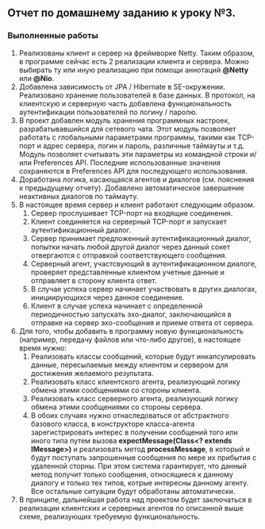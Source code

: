 ## Отчет по домашнему заданию к уроку №3.

### Выполненные работы
1. Реализованы клиент и сервер на фреймворке Netty. Таким образом, в программе сейчас есть 2 
реализации клиента и сервера. Можно выбирать ту или иную реализацию при помощи аннотаций 
**@Netty** или **@Nio**.
2. Добавлена зависимость от JPA / Hibernate в SE-окружении. Реализовано хранение пользователей
в базе данных. В протокол, на клиентскую и серверную часть добавлена функциональность 
аутентификации пользователей по логину / паролю.
3. В проект добавлен модуль хранения программных настроек, разрабатывавшийся для сетевого чата.
Этот модуль позволяет работать с глобальными параметрами программы, такими как TCP-порт и адрес
сервера, логин и пароль, различные таймауты и т.д. Модуль позволяет считывать эти параметры из командной
строки и/или Preferences API. Последние использованные значения сохраняются в Preferences API
для последующего использования.
4. Доработана логика, касающаяся агентов и диалогов (см. пояснения к предыдущему отчету). 
Добавлено автоматическое завершение неактивных диалогов по таймауту.
5. В настоящее время сервер и клиент работают следующим образом. 
    1. Сервер прослушивает TCP-порт на входящие соединения.
    2. Клиент соединяется на серверный TCP-порт и запускает аутентификационный диалог.
    3. Сервер принимает предложенный аутентификационный диалог, попытки начать любой другой
    диалог через данный сокет отвергаются с отправкой соответствующего сообщения.
    4. Серверный агент, участсвующий в аутентификационном диалоге, проверяет представленные
    клиентом учетные данные и отправляет в сторону клиента ответ.
    5. В случае успеха сервер начинает участвовать в других диалогах, инициирующихся через
    данное соединение.
    6. Клиент в случае успеха начинает с определенной периодичностью запускать эхо-диалог, 
    заключающийся в отправке на сервер эхо-сообщения и приеме ответа от сервера.
6. Для того, чтобы добавить в программу новую функциональность (например, передачу файлов или
что-либо другое), в настоящее время нужно:
    1. Реализовать классы сообщений, которые будут инкапсулировать данные, пересылаемые между 
    клиентом и сервером для достижения желаемого результата.
    2. Реализовать класс клиентского агента, реализующий логику обмена этими сообщениями со 
    стороны клиента. 
    3. Реализовать класс серверного агента, реализующий логику обмена этими сообщениями со 
    стороны сервера.
    4. В обоих случаях нужно отнаследоваться от абстрактного базового класса, в конструкторе
    класса-агента зарегистрировать интерес в получении сообщений того или иного типа путем
    вызова **expectMessage(Class<? extends IMessage>)** и реализовать 
    метод **processMessage**, в который и будут поступать запрошенные сообщения по мере их
    прибытия с удаленной сторны. При этом система гарантирует, что данный метод получит только
    сообщения, относящиеся к данному диалогу и только тех типов, котрые интересны данному агенту.
    Все остальные ситуации будут обработаны автоматически.
7. В принципе, дальнейшая работа над проектом будет заключаться в реализации клиентских и 
серверных агентов по описанной выше схеме, реализующих требуемую функциональность.